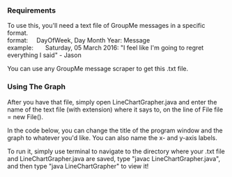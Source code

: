 ### Requirements
To use this, you'll need a text file of GroupMe messages in a specific format.  
format: &nbsp;&nbsp;&nbsp;&nbsp;DayOfWeek, Day Month Year: Message  
example: &nbsp;&nbsp;&nbsp;&nbsp;&nbsp;&nbsp;Saturday, 05 March 2016: "I feel like I'm going to regret everything I said" - Jason

You can use any GroupMe message scraper to get this .txt file.

### Using The Graph
After you have that file, simply open LineChartGrapher.java and enter the name of the text file (with extension)
where it says to, on the line of File file = new File(<your file here>).

In the code below, you can change the title of the program window and the graph to whatever you'd like. You can also name the x- and y-axis labels.

To run it, simply use terminal to navigate to the directory where your .txt file and LineChartGrapher.java are saved, type "javac LineChartGrapher.java", and then type "java LineChartGrapher" to view it!